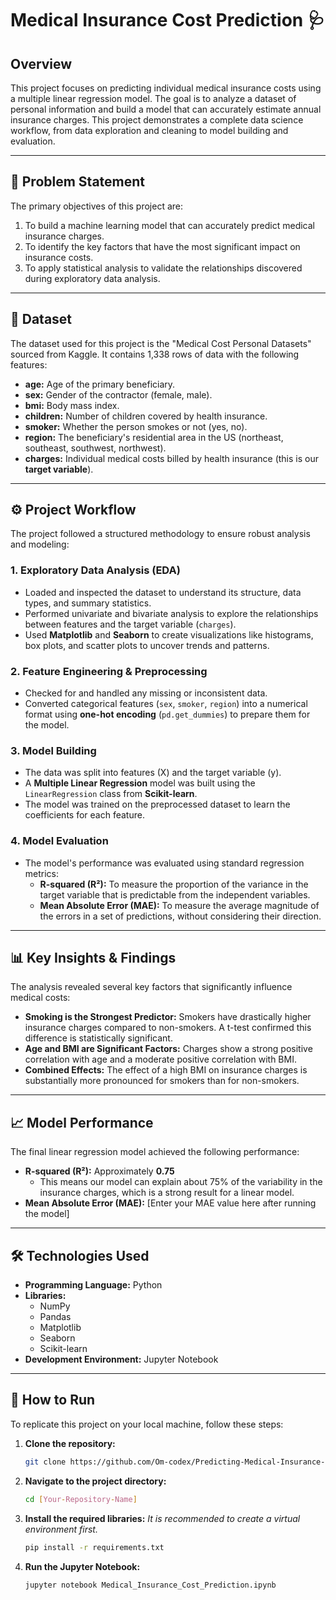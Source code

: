 # Medical Insurance Cost Prediction 🩺

## Overview

This project focuses on predicting individual medical insurance costs using a multiple linear regression model. The goal is to analyze a dataset of personal information and build a model that can accurately estimate annual insurance charges. This project demonstrates a complete data science workflow, from data exploration and cleaning to model building and evaluation.



---

## 📖 Problem Statement

The primary objectives of this project are:
1.  To build a machine learning model that can accurately predict medical insurance charges.
2.  To identify the key factors that have the most significant impact on insurance costs.
3.  To apply statistical analysis to validate the relationships discovered during exploratory data analysis.

---

## 💾 Dataset

The dataset used for this project is the "Medical Cost Personal Datasets" sourced from Kaggle. It contains 1,338 rows of data with the following features:

* **age:** Age of the primary beneficiary.
* **sex:** Gender of the contractor (female, male).
* **bmi:** Body mass index.
* **children:** Number of children covered by health insurance.
* **smoker:** Whether the person smokes or not (yes, no).
* **region:** The beneficiary's residential area in the US (northeast, southeast, southwest, northwest).
* **charges:** Individual medical costs billed by health insurance (this is our **target variable**).

---

## ⚙️ Project Workflow

The project followed a structured methodology to ensure robust analysis and modeling:

### 1. Exploratory Data Analysis (EDA)
* Loaded and inspected the dataset to understand its structure, data types, and summary statistics.
* Performed univariate and bivariate analysis to explore the relationships between features and the target variable (`charges`).
* Used **Matplotlib** and **Seaborn** to create visualizations like histograms, box plots, and scatter plots to uncover trends and patterns.

### 2. Feature Engineering & Preprocessing
* Checked for and handled any missing or inconsistent data.
* Converted categorical features (`sex`, `smoker`, `region`) into a numerical format using **one-hot encoding** (`pd.get_dummies`) to prepare them for the model.

### 3. Model Building
* The data was split into features (X) and the target variable (y).
* A **Multiple Linear Regression** model was built using the `LinearRegression` class from **Scikit-learn**.
* The model was trained on the preprocessed dataset to learn the coefficients for each feature.

### 4. Model Evaluation
* The model's performance was evaluated using standard regression metrics:
    * **R-squared (R²):** To measure the proportion of the variance in the target variable that is predictable from the independent variables.
    * **Mean Absolute Error (MAE):** To measure the average magnitude of the errors in a set of predictions, without considering their direction.

---

## 📊 Key Insights & Findings

The analysis revealed several key factors that significantly influence medical costs:

* **Smoking is the Strongest Predictor:** Smokers have drastically higher insurance charges compared to non-smokers. A t-test confirmed this difference is statistically significant.
* **Age and BMI are Significant Factors:** Charges show a strong positive correlation with age and a moderate positive correlation with BMI.
* **Combined Effects:** The effect of a high BMI on insurance charges is substantially more pronounced for smokers than for non-smokers.

---

## 📈 Model Performance

The final linear regression model achieved the following performance:

* **R-squared (R²):** Approximately **0.75**
    * This means our model can explain about 75% of the variability in the insurance charges, which is a strong result for a linear model.
* **Mean Absolute Error (MAE):** [Enter your MAE value here after running the model]

---

## 🛠️ Technologies Used

* **Programming Language:** Python
* **Libraries:**
    * NumPy
    * Pandas
    * Matplotlib
    * Seaborn
    * Scikit-learn
* **Development Environment:** Jupyter Notebook

---

## 🚀 How to Run

To replicate this project on your local machine, follow these steps:

1.  **Clone the repository:**
    ```bash
    git clone https://github.com/Om-codex/Predicting-Medical-Insurance-Costs.git
    ```
2.  **Navigate to the project directory:**
    ```bash
    cd [Your-Repository-Name]
    ```
3.  **Install the required libraries:**
    *It is recommended to create a virtual environment first.*
    ```bash
    pip install -r requirements.txt
    ```
4.  **Run the Jupyter Notebook:**
    ```bash
    jupyter notebook Medical_Insurance_Cost_Prediction.ipynb
    ```
